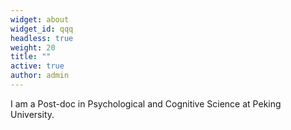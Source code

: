 ```yaml
---
widget: about
widget_id: qqq
headless: true
weight: 20
title: ""
active: true
author: admin
---
```

I am a Post-doc in Psychological and Cognitive Science at [](https://twitter.com/bbkpsychology)Peking University.